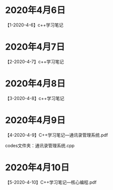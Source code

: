 # 2020年4月6日

【1-2020-4-6】c++学习笔记

# 2020年4月7日

【2-2020-4-7】c++学习笔记

# 2020年4月8日

【3-2020-4-8】c++学习笔记



# 2020年4月9日

【4-2020-4-9】C++学习笔记—通讯录管理系统.pdf

codes文件夹：通讯录管理系统.cpp

# 2020年4月10日

【5-2020-4-10】C++学习笔记—核心编程.pdf

